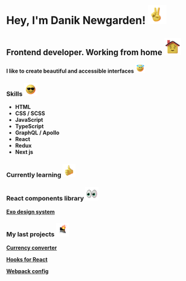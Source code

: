 # Hey, I'm Danik Newgarden! <img src="https://raw.githubusercontent.com/daniknewgarden/daniknewgarden/main/emoji/120x120/hi.gif" width="50px">

## Frontend developer. Working from home <img src="https://raw.githubusercontent.com/daniknewgarden/daniknewgarden/main/emoji/120x120/home.gif" width="45px">

**I like to create beautiful and accessible interfaces** <img src="https://raw.githubusercontent.com/daniknewgarden/daniknewgarden/main/emoji/120x120/holy.gif" width="25px">

### Skills <img src="https://raw.githubusercontent.com/daniknewgarden/daniknewgarden/main/emoji/120x120/glasses.gif" width="35px">

- **HTML**
- **CSS / SCSS**
- **JavaScript**
- **TypeScript**
- **GraphQL / Apollo**
- **React**
- **Redux**
- **Next js**

### Currently learning <img src="https://raw.githubusercontent.com/daniknewgarden/daniknewgarden/main/emoji/120x120/nice.gif" width="35px">

### React components library <img src="https://raw.githubusercontent.com/daniknewgarden/daniknewgarden/main/emoji/120x120/eyes.gif" width="35px">

[**Exo design system**](https://github.com/daniknewgarden/exo-ui)

### My last projects <img src="https://raw.githubusercontent.com/daniknewgarden/daniknewgarden/main/emoji/120x120/laptop.gif" width="35px">

[**Currency converter**](https://github.com/daniknewgarden/react-converter)

[**Hooks for React**](https://github.com/daniknewgarden/amazing-react-hooks)

[**Webpack config**](https://github.com/daniknewgarden/webpack-config)

<!-- Emoji links
hi https://raw.githubusercontent.com/daniknewgarden/daniknewgarden/main/emoji/120x120/hi.gif
boom https://raw.githubusercontent.com/daniknewgarden/daniknewgarden/main/emoji/120x120/boom.gif
clap https://raw.githubusercontent.com/daniknewgarden/daniknewgarden/main/emoji/120x120/clap.gif
glasses https://raw.githubusercontent.com/daniknewgarden/daniknewgarden/main/emoji/120x120/glasses.gif
holy https://raw.githubusercontent.com/daniknewgarden/daniknewgarden/main/emoji/120x120/holy.gif
home https://raw.githubusercontent.com/daniknewgarden/daniknewgarden/main/emoji/120x120/home.gif
laptop https://raw.githubusercontent.com/daniknewgarden/daniknewgarden/main/emoji/120x120/laptop.gif
nice https://raw.githubusercontent.com/daniknewgarden/daniknewgarden/main/emoji/120x120/nice.gif
ok https://raw.githubusercontent.com/daniknewgarden/daniknewgarden/main/emoji/120x120/ok.gif
 -->

<!-- **daniknewgarden/daniknewgarden** is a ✨ _special_ ✨ repository because its `README.md` (this file) appears on your GitHub profile.

Here are some ideas to get you started:

- 🔭 I’m currently working on ...
- 🌱 I’m currently learning ...
- 👯 I’m looking to collaborate on ...
- 🤔 I’m looking for help with ...
- 💬 Ask me about ...
- 📫 How to reach me: ...
- 😄 Pronouns: ...
- ⚡ Fun fact: ... -->
